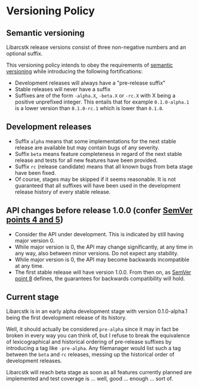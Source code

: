 # Versioning Policy


## Semantic versioning

Libarcstk release versions consist of three non-negative numbers and an optional
suffix.

This versioning policy intends to obey the requirements of
[semantic versioning][1] while introducing the following fortifications:

- Development releases will always have a "pre-release suffix"
- Stable releases will never have a suffix
- Suffixes are of the form ``-alpha.X``, ``-beta.X`` or ``-rc.X``
  with X being a positive unprefixed integer. This entails that
  for example ``0.1.0-alpha.1`` is a lower version than ``0.1.0-rc.1`` which is
  lower than ``0.1.0``.


## Development releases

- Suffix ``alpha`` means that some implementations for the next stable release
  are available but may contain bugs of any severity.
- Suffix ``beta`` means feature completeness in regard of the next stable
  release and tests for all new features have been provided.
- Suffix ``rc`` (release candidate) means that all known bugs from beta stage
  have been fixed.
- Of course, stages may be skipped if it seems reasonable. It is not guaranteed
  that all suffixes will have been used in the development release history of
  every stable release.


## API changes before release 1.0.0 (confer [SemVer points 4 and 5][2])

- Consider the API under development. This is indicated by still having major
  version 0.
- While major version is 0, the API may change significantly, at any time in any
  way, also between minor versions. Do not expect any stability.
- While major version is 0, the API may become backwards incompatible at any
  time.
- The first stable release will have version 1.0.0. From then on, as
  [SemVer point 8][3] defines, the guarantees for backwards compatibility will
  hold.


## Current stage

Libarcstk is in an early alpha development stage with version 0.1.0-alpha.1 being
the first development release of its history.

Well, it should actually be considered ``pre-alpha`` since it may in fact be
broken in every way you can think of, but I refuse to break the equivalence of
lexicographical and historical ordering of pre-release suffixes by introducing a
tag like ``-pre-alpha``. Any filemanager would list such a tag between the
``beta`` and ``rc`` releases, messing up the historical order of development
releases.

Libarcstk will reach beta stage as soon as all features currently planned are
implemented and test coverage is ... well, good ... enough ... sort of.

[1]: https://semver.org
[2]: https://semver.org#spec-item-4
[3]: https://semver.org#spec-item-8

